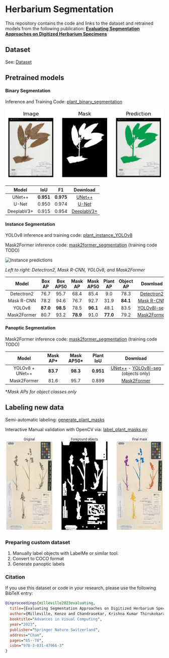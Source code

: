 # Herbarium Segmentation

This repository contains the code and links to the dataset and retrained models from the following publication: **[Evaluating Segmentation Approaches on
Digitized Herbarium Specimens](https://link.springer.com/chapter/10.1007/978-3-031-47966-3_6)**

## Dataset 
See: [Dataset](Dataset.md)

## Pretrained models

#### Binary Segmentation

Inference and Training Code: [plant_binary_segmentation](notebooks/plant_binary_segmentation.ipynb)

<p>
<img src="img/binary_prediction.png" alt="Binary plant prediction">
</p>

| **Model** | **IoU** | **F1** | **Download** |
|:------------------:|:----------------:|:---------------:|:---------------:|
| UNet++             | **0.951**            | **0.975**           | [UNet++](https://cloud.ilabt.imec.be/index.php/s/RJwpz3qLGGo3X5N/download/unetplus_efficientnet-b0_best-epoch=189.ckpt) |
| U-Net              | 0.950            | 0.974           | [U-Net](https://cloud.ilabt.imec.be/index.php/s/Sr2aZPzBqskbcky/download/unet_efficientnet-b0_best-epoch=196.ckpt) |
| DeeplabV3+         | 0.915            | 0.954           | [DeeplabV3+](https://cloud.ilabt.imec.be/index.php/s/64J3k6mAs672LGM/download/deeplab_efficientnet-b0_best-epoch=199.ckpt) |


#### Instance Segmentation

YOLOv8 inference and training code:  [plant_instance_YOLOv8](notebooks/plant_instance_YOLOv8.ipynb)

Mask2Former inference code:  [mask2former_segmentation](notebooks/mask2former_segmentation.ipynb) (training code TODO)

<p>
<img src="img/instance_preds.png" height="300"  alt="Instance predictions">
</p>

*Left to right: Detectron2, Mask R-CNN, YOLOv8, and Mask2Former*

| **Model**   | **Box AP** | **Box AP50** | **Mask AP** | **Mask AP50** | **Plant AP** | **Object AP** | **Download** |
|:-----------:|:----------:|:------------:|:-----------:|:-------------:|:------------:|:-------------:|:------------:|
| Detectron2  | 76.7       | 95.7         | 68.4        | 85.4          | 9.0          | 78.3          | [Detectron2](https://cloud.ilabt.imec.be/index.php/s/j3WFAP9YCopiaZj/download/detectron2-ins-R50-FPN.pth)         |
| Mask R-CNN  | 78.2       | 94.6         | 76.7        | 92.7          | 31.9         | **84.1**          | [Mask R-CNN](https://cloud.ilabt.imec.be/index.php/s/PaqpLFTQH2kdnko/download/maskrcnn-best-epoch=199.ckpt)         |
| YOLOv8      | **87.0**       | **98.5**         | 78.5        | **96.1**          | 48.1         | 83.5          | [YOLOv8l-seg](https://cloud.ilabt.imec.be/index.php/s/B9s7wCpgyenRoyy/download/yolo_instance_best.pt)         |
| Mask2Former | 80.7       | 93.2         | **78.9**        | 91.0          | **77.0**         | 79.2          | [Mask2Former](https://cloud.ilabt.imec.be/index.php/s/3N59LiykEYXJn9t/download/mask2former-ins-best-epoch=195.ckpt)         |

#### Panoptic Segmentation

Mask2Former inference code:  [mask2former_segmentation](notebooks/mask2former_segmentation.ipynb) (training code TODO)

| **Model**       | **Mask AP\*** | **Mask AP50\*** | **Plant IoU** | **Download** |
|:---------------:|:-----------:|:-------------:|:-------------:|:------------:|
| YOLOv8 + UNet++ | **83.7**        | **98.3**          | **0.951**         | [UNet++](https://cloud.ilabt.imec.be/index.php/s/RJwpz3qLGGo3X5N/download/unetplus_efficientnet-b0_best-epoch=189.ckpt) - [YOLOv8l-seg](https://cloud.ilabt.imec.be/index.php/s/6tRFZWejTofk9SN/download/yolo_objects_best.pt) (objects only)       |
| Mask2Former     | 81.6        | 95.7          | 0.899         | [Mask2Former](https://cloud.ilabt.imec.be/index.php/s/3oiAJ5A52ZZDyiG/download/mask2former-pan-best-epoch=196.ckpt)         |

\**Mask APs for object classes only*
## Labeling new data

Semi-automatic labeling: [generate_plant_masks](notebooks/generate_plant_masks.ipynb)

Interactive Manual validation with OpenCV via: [label_plant_masks.py](label_plant_masks.py)

<p>
<img src="img/plant_labeling.png" height="300"  alt="Semi-automatic labeling">
</p>

### Preparing custom dataset
1. Manually label objects with LabelMe or similar tool.
2. Convert to COCO format
3. Generate panoptic labels

### Citation

If you use this dataset or code in your research, please use the following BibTeX entry:

```bibtex
@inproceedings{milleville2023evaluating,
  title={Evaluating Segmentation Approaches on Digitized Herbarium Specimens},
  author={Milleville, Kenzo and Chandrasekar, Krishna Kumar Thirukokaranam and Van de Weghe, Nico and Verstockt, Steven},
  booktitle="Advances in Visual Computing",
  year="2023",
  publisher="Springer Nature Switzerland",
  address="Cham",
  pages="65--78",
  isbn="978-3-031-47966-3"
}

```

